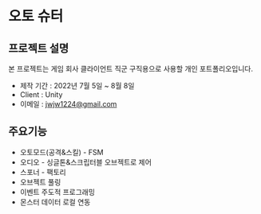 # 오토 슈터
## 프로젝트 설명
본 프로젝트는 게임 회사 클라이언트 직군 구직용으로 사용할 개인 포트폴리오입니다.
 - 제작 기간 : 2022년 7월 5일 ~ 8월 8일
 - Client : Unity
 - 이메일 : jwjw1224@gmail.com
## 주요기능
- 오토모드(공격&스킬) - FSM
- 오디오 - 싱글톤&스크립터블 오브젝트로 제어
- 스포너 - 팩토리
- 오브젝트 풀링
- 이벤트 주도적 프로그래밍
- 몬스터 데이터 로컬 연동
